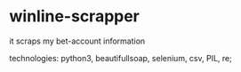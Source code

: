 # winline-scrapper
it scraps my bet-account information

technologies:
python3, beautifullsoap, selenium, csv, PIL, re;
